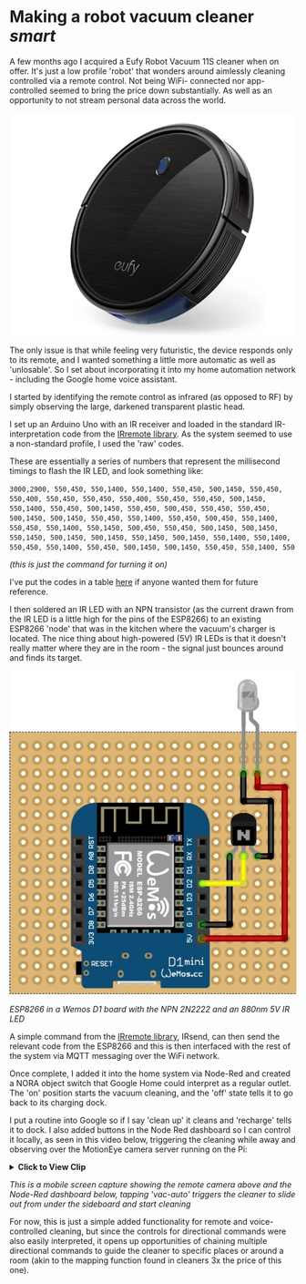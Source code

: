 # Making a robot vacuum cleaner _smart_

A few months ago I acquired a Eufy Robot Vacuum 11S cleaner when on offer. It's just a low profile 'robot' that wonders around aimlessly cleaning controlled via a remote control. Not being WiFi- connected nor app-controlled seemed to bring the price down substantially. As well as an opportunity to not stream personal data across the world.

![Eufy Vac](/images/vac_eufy.PNG)

The only issue is that while feeling very futuristic, the device responds only to its remote, and I wanted something a little more automatic as well as 'unlosable'. So I set about incorporating it into my home automation network - including the Google home voice assistant.

I started by identifying the remote control as infrared (as opposed to RF) by simply observing the large, darkened transparent plastic head.

I set up an Arduino Uno with an IR receiver and loaded in the standard IR-interpretation code from the [IRremote library](https://www.arduino.cc/reference/en/libraries/irremote/). As the system seemed to use a non-standard profile, I used the 'raw' codes.

These are essentially a series of numbers that represent the millisecond timings to flash the IR LED, and look something like:

`3000,2900, 550,450, 550,1400, 550,1400, 550,450, 500,1450, 550,450, 550,400, 550,450, 550,450, 550,400, 550,450, 550,450, 500,1450, 550,1400, 550,450, 500,1450, 550,450, 500,450, 550,450, 550,450, 500,1450, 500,1450, 550,450, 550,1400, 550,450, 500,450, 550,1400, 550,450, 550,1400, 550,1450, 500,450, 550,450, 500,1450, 500,1450, 550,1450, 500,1450, 500,1450, 550,1450, 500,1450, 550,1400, 550,1400, 550,450, 550,1400, 550,450, 500,1450, 500,1450, 550,450, 550,1400, 550`

_(this is just the command for turning it on)_

I've put the codes in a table [here](https://github.com/optimalprimate/Eufy_11S_vacuum_automation/blob/main/IR%20Codes) if anyone wanted them for future reference.

I then soldered an IR LED with an NPN transistor (as the current drawn from the IR LED is a little high for the pins of the ESP8266) to an existing ESP8266 'node' that was in the kitchen where the vacuum's charger is located. The nice thing about high-powered (5V) IR LEDs is that it doesn't really matter where they are in the room - the signal just bounces around and finds its target. 

![vac_pinout](/images/vac_schematic.jpg)

_ESP8266 in a Wemos D1 board with the NPN 2N2222 and an 880nm 5V IR LED_

A simple command from the [IRremote library](https://www.arduinolibraries.info/libraries/i-rremote-esp8266), IRsend, can then send the relevant code from the ESP8266 and this is then interfaced with the rest of the system via MQTT messaging over the WiFi network.

Once complete, I added it into the home system via Node-Red and created a NORA object switch that Google Home could interpret as a regular outlet. The 'on' position starts the vacuum cleaning, and the 'off' state tells it to go back to its charging dock. 

I put a routine into Google so if I say 'clean up' it cleans and 'recharge' tells it to dock. I also added buttons in the Node Red dashboard so I can control it locally, as seen in this video below, triggering the cleaning while away and observing over the MotionEye camera server running on the Pi:

<details>
  <summary><b>Click to View Clip</b></summary>
  
<img src="/images/vac_remote.gif">
</details>

_This is a mobile screen capture showing the remote camera above and the Node-Red dashboard below, tapping 'vac-auto' triggers the cleaner to slide out from under the sideboard and start cleaning_

For now, this is just a simple added functionality for remote and voice-controlled cleaning, but since the controls for directional commands were also easily interpreted, it opens up opportunities of chaining multiple directional commands to guide the cleaner to specific places or around a room (akin to the mapping function found in cleaners 3x the price of this one).




